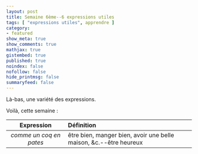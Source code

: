 ```yaml
---
layout: post
title: Semaine 6ème--6 expressions utiles
tags: [ "expressions utiles", apprendre ]
category:
- featured
show_meta: true
show_comments: true
mathjax: true
gistembed: true
published: true
noindex: false
nofollow: false
hide_printmsg: false
summaryfeed: false
---
```


Là-bas, une variété des expressions.

Voilà, cette semaine :

| Expression | Définition |
| :--------: | :--------- |
| *comme un coq en pates* | être bien, manger bien, avoir une belle maison, &c.--être heureux |

<!---
vim: spell spelllang=fr
-->

